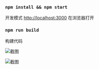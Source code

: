 ### `npm install && npm start`
开发模式
[http://localhost:3000](http://localhost:3000) 在浏览器打开

### `npm run build`

构建代码

![截图](https://upload-images.jianshu.io/upload_images/3962840-1e142075d87b6fa2.png?imageMogr2/auto-orient/strip%7CimageView2/2/w/1240)

![截图](https://upload-images.jianshu.io/upload_images/3962840-4da5fd17230c20d8.png?imageMogr2/auto-orient/strip%7CimageView2/2/w/1240)
